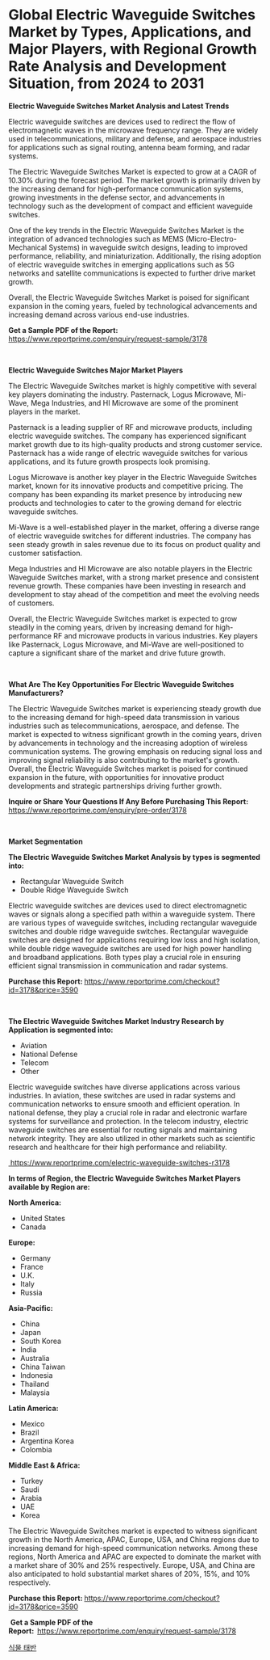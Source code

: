 <p><h1>Global Electric Waveguide Switches Market by Types, Applications, and Major Players, with Regional Growth Rate Analysis and Development Situation, from 2024 to 2031</h1></p><p><strong>Electric Waveguide Switches Market Analysis and Latest Trends</strong></p>
<p><p>Electric waveguide switches are devices used to redirect the flow of electromagnetic waves in the microwave frequency range. They are widely used in telecommunications, military and defense, and aerospace industries for applications such as signal routing, antenna beam forming, and radar systems.</p><p>The Electric Waveguide Switches Market is expected to grow at a CAGR of 10.30% during the forecast period. The market growth is primarily driven by the increasing demand for high-performance communication systems, growing investments in the defense sector, and advancements in technology such as the development of compact and efficient waveguide switches.</p><p>One of the key trends in the Electric Waveguide Switches Market is the integration of advanced technologies such as MEMS (Micro-Electro-Mechanical Systems) in waveguide switch designs, leading to improved performance, reliability, and miniaturization. Additionally, the rising adoption of electric waveguide switches in emerging applications such as 5G networks and satellite communications is expected to further drive market growth.</p><p>Overall, the Electric Waveguide Switches Market is poised for significant expansion in the coming years, fueled by technological advancements and increasing demand across various end-use industries.</p></p>
<p><strong>Get a Sample PDF of the Report:&nbsp;</strong> <a href="https://www.reportprime.com/enquiry/request-sample/3178">https://www.reportprime.com/enquiry/request-sample/3178</a></p>
<p>&nbsp;</p>
<p><strong>Electric Waveguide Switches Major Market Players</strong></p>
<p><p>The Electric Waveguide Switches market is highly competitive with several key players dominating the industry. Pasternack, Logus Microwave, Mi-Wave, Mega Industries, and HI Microwave are some of the prominent players in the market.</p><p>Pasternack is a leading supplier of RF and microwave products, including electric waveguide switches. The company has experienced significant market growth due to its high-quality products and strong customer service. Pasternack has a wide range of electric waveguide switches for various applications, and its future growth prospects look promising.</p><p>Logus Microwave is another key player in the Electric Waveguide Switches market, known for its innovative products and competitive pricing. The company has been expanding its market presence by introducing new products and technologies to cater to the growing demand for electric waveguide switches.</p><p>Mi-Wave is a well-established player in the market, offering a diverse range of electric waveguide switches for different industries. The company has seen steady growth in sales revenue due to its focus on product quality and customer satisfaction.</p><p>Mega Industries and HI Microwave are also notable players in the Electric Waveguide Switches market, with a strong market presence and consistent revenue growth. These companies have been investing in research and development to stay ahead of the competition and meet the evolving needs of customers.</p><p>Overall, the Electric Waveguide Switches market is expected to grow steadily in the coming years, driven by increasing demand for high-performance RF and microwave products in various industries. Key players like Pasternack, Logus Microwave, and Mi-Wave are well-positioned to capture a significant share of the market and drive future growth.</p></p>
<p>&nbsp;</p>
<p><strong>What Are The Key Opportunities For Electric Waveguide Switches Manufacturers?</strong></p>
<p><p>The Electric Waveguide Switches market is experiencing steady growth due to the increasing demand for high-speed data transmission in various industries such as telecommunications, aerospace, and defense. The market is expected to witness significant growth in the coming years, driven by advancements in technology and the increasing adoption of wireless communication systems. The growing emphasis on reducing signal loss and improving signal reliability is also contributing to the market's growth. Overall, the Electric Waveguide Switches market is poised for continued expansion in the future, with opportunities for innovative product developments and strategic partnerships driving further growth.</p></p>
<p><strong>Inquire or Share Your Questions If Any Before Purchasing This Report:</strong> <a href="https://www.reportprime.com/enquiry/pre-order/3178">https://www.reportprime.com/enquiry/pre-order/3178</a></p>
<p>&nbsp;</p>
<p><strong>Market Segmentation</strong></p>
<p><strong>The Electric Waveguide Switches Market Analysis by types is segmented into:</strong></p>
<p><ul><li>Rectangular Waveguide Switch</li><li>Double Ridge Waveguide Switch</li></ul></p>
<p><p>Electric waveguide switches are devices used to direct electromagnetic waves or signals along a specified path within a waveguide system. There are various types of waveguide switches, including rectangular waveguide switches and double ridge waveguide switches. Rectangular waveguide switches are designed for applications requiring low loss and high isolation, while double ridge waveguide switches are used for high power handling and broadband applications. Both types play a crucial role in ensuring efficient signal transmission in communication and radar systems.</p></p>
<p><strong>Purchase this Report:&nbsp;</strong><a href="https://www.reportprime.com/checkout?id=3178&price=3590">https://www.reportprime.com/checkout?id=3178&price=3590</a></p>
<p>&nbsp;</p>
<p><strong>The Electric Waveguide Switches Market Industry Research by Application is segmented into:</strong></p>
<p><ul><li>Aviation</li><li>National Defense</li><li>Telecom</li><li>Other</li></ul></p>
<p><p>Electric waveguide switches have diverse applications across various industries. In aviation, these switches are used in radar systems and communication networks to ensure smooth and efficient operation. In national defense, they play a crucial role in radar and electronic warfare systems for surveillance and protection. In the telecom industry, electric waveguide switches are essential for routing signals and maintaining network integrity. They are also utilized in other markets such as scientific research and healthcare for their high performance and reliability.</p></p>
<p><a href="https://www.reportprime.com/electric-waveguide-switches-r3178">&nbsp;https://www.reportprime.com/electric-waveguide-switches-r3178</a></p>
<p><strong>In terms of Region, the Electric Waveguide Switches Market Players available by Region are:</strong></p>
<p>
    <p> <strong> North America: </strong>
        <ul>
            <li>United States</li>
            <li>Canada</li>
        </ul>
        </p> 
    <p> <strong> Europe: </strong>
        <ul>
            <li>Germany</li>
            <li>France</li>
            <li>U.K.</li>
            <li>Italy</li>
            <li>Russia</li>
        </ul>
        </p> 
    <p> <strong> Asia-Pacific: </strong>
        <ul>
            <li>China</li>
            <li>Japan</li>
            <li>South Korea</li>
            <li>India</li>
            <li>Australia</li>
            <li>China Taiwan</li>
            <li>Indonesia</li>
            <li>Thailand</li>
            <li>Malaysia</li>
        </ul>
        </p> 
    <p> <strong> Latin America: </strong>
        <ul>
            <li>Mexico</li>
            <li>Brazil</li>
            <li>Argentina Korea</li>
            <li>Colombia</li>
        </ul>
        </p> 
    <p> <strong> Middle East & Africa: </strong>
        <ul>
            <li>Turkey</li>
            <li>Saudi</li>
            <li>Arabia</li>
            <li>UAE</li>
            <li>Korea</li>
        </ul>
    </p>
    </p>
<p><p>The Electric Waveguide Switches market is expected to witness significant growth in the North America, APAC, Europe, USA, and China regions due to increasing demand for high-speed communication networks. Among these regions, North America and APAC are expected to dominate the market with a market share of 30% and 25% respectively. Europe, USA, and China are also anticipated to hold substantial market shares of 20%, 15%, and 10% respectively.</p></p>
<p><strong>Purchase this Report: </strong><a href="https://www.reportprime.com/checkout?id=3178&price=3590">https://www.reportprime.com/checkout?id=3178&price=3590</a></p>
<p>&nbsp;<strong>Get a Sample PDF of the Report:&nbsp;&nbsp;</strong><a href="https://www.reportprime.com/enquiry/request-sample/3178">https://www.reportprime.com/enquiry/request-sample/3178</a></p>
<p><strong></strong></p>
<p><p><a href="https://github.com/vdhdwjyp90142/Market-Research-Report-List-2/blob/main/770304369617.md">식물 태반</a></p></p>